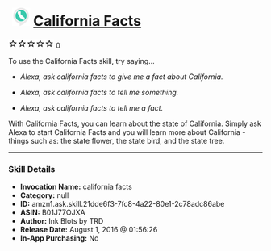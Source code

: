 # &nbsp;<img src="skill_icon" alt="California Facts icon" width="36"> [California Facts](http://alexa.amazon.com/#skills/amzn1.ask.skill.21dde6f3-7fc8-4a22-80e1-2c78adc86abe)
![0 stars](../../images/ic_star_border_black_18dp_1x.png)![0 stars](../../images/ic_star_border_black_18dp_1x.png)![0 stars](../../images/ic_star_border_black_18dp_1x.png)![0 stars](../../images/ic_star_border_black_18dp_1x.png)![0 stars](../../images/ic_star_border_black_18dp_1x.png) 0

To use the California Facts skill, try saying...

* *Alexa, ask california facts to give me a fact about California.*

* *Alexa, ask california facts to tell me something.*

* *Alexa, ask california facts to tell me a fact.*

With California Facts, you can learn about the state of California. Simply ask Alexa to start California Facts and you will learn more about California - things such as: the state flower, the state bird, and the state tree.

***

### Skill Details

* **Invocation Name:** california facts
* **Category:** null
* **ID:** amzn1.ask.skill.21dde6f3-7fc8-4a22-80e1-2c78adc86abe
* **ASIN:** B01J77OJXA
* **Author:** Ink Blots by TRD
* **Release Date:** August 1, 2016 @ 01:56:26
* **In-App Purchasing:** No

